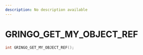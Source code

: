 ```yaml
---
description: No description available 
---
```


# GRINGO_GET_MY_OBJECT_REF

```cpp
int GRINGO_GET_MY_OBJECT_REF();
```